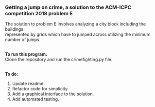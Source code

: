 ### Getting a jump on crime, a solution to the ACM-ICPC competition 2018 problem E

The solution to problem E involves analyzing a city block including the buildings<br>
represented by grids which have to jumped across utilizing the minimum number of jumps<br><br>

**To run this program:** <br>
Clone the repository and run the crimefighting.py file.<br><br>

**To do:**<br>
1. Update readme.
2. Refactor code for simplicity.
3. Add a graphical interface to the solution.
4. Add automated testing.
